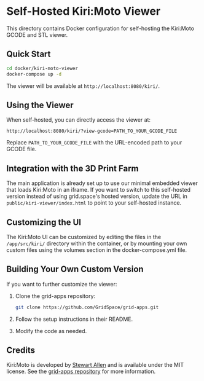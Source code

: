 # Self-Hosted Kiri:Moto Viewer

This directory contains Docker configuration for self-hosting the Kiri:Moto GCODE and STL viewer.

## Quick Start

```bash
cd docker/kiri-moto-viewer
docker-compose up -d
```

The viewer will be available at `http://localhost:8080/kiri/`.

## Using the Viewer

When self-hosted, you can directly access the viewer at:

```
http://localhost:8080/kiri/?view-gcode=PATH_TO_YOUR_GCODE_FILE
```

Replace `PATH_TO_YOUR_GCODE_FILE` with the URL-encoded path to your GCODE file.

## Integration with the 3D Print Farm

The main application is already set up to use our minimal embedded viewer that loads Kiri:Moto in an iframe. If you want to switch to this self-hosted version instead of using grid.space's hosted version, update the URL in `public/kiri-viewer/index.html` to point to your self-hosted instance.

## Customizing the UI

The Kiri:Moto UI can be customized by editing the files in the `/app/src/kiri/` directory within the container, or by mounting your own custom files using the volumes section in the docker-compose.yml file.

## Building Your Own Custom Version

If you want to further customize the viewer:

1. Clone the grid-apps repository:
   ```bash
   git clone https://github.com/GridSpace/grid-apps.git
   ```

2. Follow the setup instructions in their README.

3. Modify the code as needed.

## Credits

Kiri:Moto is developed by [Stewart Allen](https://github.com/stephan-e) and is available under the MIT license. See the [grid-apps repository](https://github.com/GridSpace/grid-apps) for more information. 